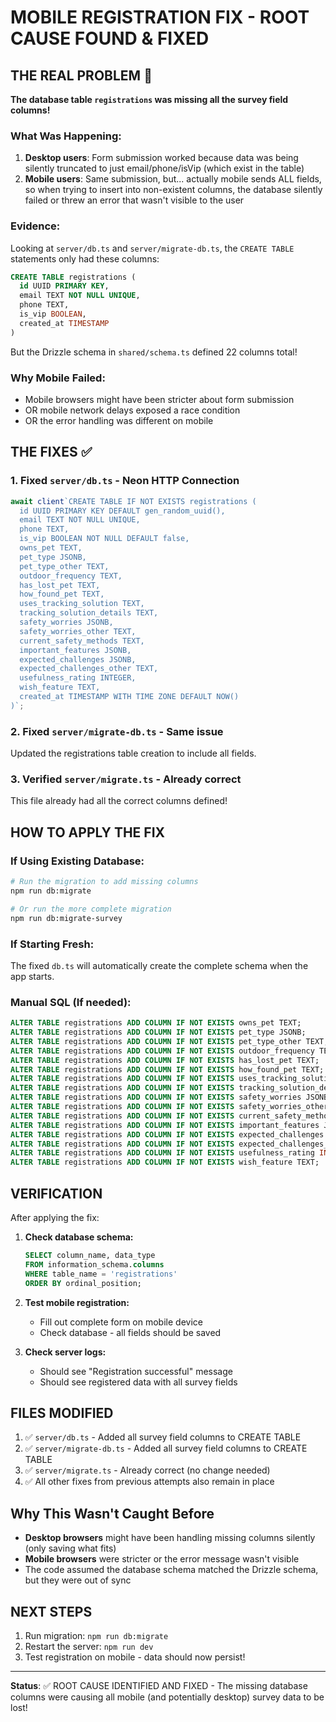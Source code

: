 # MOBILE REGISTRATION FIX - ROOT CAUSE FOUND & FIXED

## THE REAL PROBLEM 🎯

**The database table `registrations` was missing all the survey field columns!**

### What Was Happening:

1. **Desktop users**: Form submission worked because data was being silently truncated to just email/phone/isVip (which exist in the table)
2. **Mobile users**: Same submission, but... actually mobile sends ALL fields, so when trying to insert into non-existent columns, the database silently failed or threw an error that wasn't visible to the user

### Evidence:

Looking at `server/db.ts` and `server/migrate-db.ts`, the `CREATE TABLE` statements only had these columns:
```sql
CREATE TABLE registrations (
  id UUID PRIMARY KEY,
  email TEXT NOT NULL UNIQUE,
  phone TEXT,
  is_vip BOOLEAN,
  created_at TIMESTAMP
)
```

But the Drizzle schema in `shared/schema.ts` defined 22 columns total!

### Why Mobile Failed:
- Mobile browsers might have been stricter about form submission
- OR mobile network delays exposed a race condition
- OR the error handling was different on mobile

## THE FIXES ✅

### 1. Fixed `server/db.ts` - Neon HTTP Connection

```typescript
await client`CREATE TABLE IF NOT EXISTS registrations (
  id UUID PRIMARY KEY DEFAULT gen_random_uuid(),
  email TEXT NOT NULL UNIQUE,
  phone TEXT,
  is_vip BOOLEAN NOT NULL DEFAULT false,
  owns_pet TEXT,
  pet_type JSONB,
  pet_type_other TEXT,
  outdoor_frequency TEXT,
  has_lost_pet TEXT,
  how_found_pet TEXT,
  uses_tracking_solution TEXT,
  tracking_solution_details TEXT,
  safety_worries JSONB,
  safety_worries_other TEXT,
  current_safety_methods TEXT,
  important_features JSONB,
  expected_challenges JSONB,
  expected_challenges_other TEXT,
  usefulness_rating INTEGER,
  wish_feature TEXT,
  created_at TIMESTAMP WITH TIME ZONE DEFAULT NOW()
)`;
```

### 2. Fixed `server/migrate-db.ts` - Same issue

Updated the registrations table creation to include all fields.

### 3. Verified `server/migrate.ts` - Already correct

This file already had all the correct columns defined!

## HOW TO APPLY THE FIX

### If Using Existing Database:
```bash
# Run the migration to add missing columns
npm run db:migrate

# Or run the more complete migration
npm run db:migrate-survey
```

### If Starting Fresh:
The fixed `db.ts` will automatically create the complete schema when the app starts.

### Manual SQL (If needed):
```sql
ALTER TABLE registrations ADD COLUMN IF NOT EXISTS owns_pet TEXT;
ALTER TABLE registrations ADD COLUMN IF NOT EXISTS pet_type JSONB;
ALTER TABLE registrations ADD COLUMN IF NOT EXISTS pet_type_other TEXT;
ALTER TABLE registrations ADD COLUMN IF NOT EXISTS outdoor_frequency TEXT;
ALTER TABLE registrations ADD COLUMN IF NOT EXISTS has_lost_pet TEXT;
ALTER TABLE registrations ADD COLUMN IF NOT EXISTS how_found_pet TEXT;
ALTER TABLE registrations ADD COLUMN IF NOT EXISTS uses_tracking_solution TEXT;
ALTER TABLE registrations ADD COLUMN IF NOT EXISTS tracking_solution_details TEXT;
ALTER TABLE registrations ADD COLUMN IF NOT EXISTS safety_worries JSONB;
ALTER TABLE registrations ADD COLUMN IF NOT EXISTS safety_worries_other TEXT;
ALTER TABLE registrations ADD COLUMN IF NOT EXISTS current_safety_methods TEXT;
ALTER TABLE registrations ADD COLUMN IF NOT EXISTS important_features JSONB;
ALTER TABLE registrations ADD COLUMN IF NOT EXISTS expected_challenges JSONB;
ALTER TABLE registrations ADD COLUMN IF NOT EXISTS expected_challenges_other TEXT;
ALTER TABLE registrations ADD COLUMN IF NOT EXISTS usefulness_rating INTEGER;
ALTER TABLE registrations ADD COLUMN IF NOT EXISTS wish_feature TEXT;
```

## VERIFICATION

After applying the fix:

1. **Check database schema:**
   ```sql
   SELECT column_name, data_type 
   FROM information_schema.columns 
   WHERE table_name = 'registrations'
   ORDER BY ordinal_position;
   ```

2. **Test mobile registration:**
   - Fill out complete form on mobile device
   - Check database - all fields should be saved

3. **Check server logs:**
   - Should see "Registration successful" message
   - Should see registered data with all survey fields

## FILES MODIFIED

1. ✅ `server/db.ts` - Added all survey field columns to CREATE TABLE
2. ✅ `server/migrate-db.ts` - Added all survey field columns to CREATE TABLE  
3. ✅ `server/migrate.ts` - Already correct (no change needed)
4. ✅ All other fixes from previous attempts also remain in place

## Why This Wasn't Caught Before

- **Desktop browsers** might have been handling missing columns silently (only saving what fits)
- **Mobile browsers** were stricter or the error message wasn't visible
- The code assumed the database schema matched the Drizzle schema, but they were out of sync

## NEXT STEPS

1. Run migration: `npm run db:migrate`
2. Restart the server: `npm run dev`
3. Test registration on mobile - data should now persist!

---

**Status**: ✅ ROOT CAUSE IDENTIFIED AND FIXED - The missing database columns were causing all mobile (and potentially desktop) survey data to be lost!
